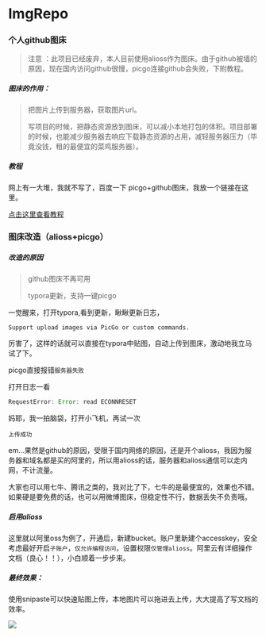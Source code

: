 # ImgRepo

### 个人github图床



> 注意 ：此项目已经废弃，本人目前使用alioss作为图床。由于github被墙的原因，现在国内访问github很慢，picgo连接github会失败，下附教程。


##### 图床的作用：
> 把图片上传到服务器，获取图片url。
>
> 写项目的时候，把静态资源放到图床，可以减小本地打包的体积。项目部署的时候，也能减少服务器去响应下载静态资源的占用，减轻服务器压力（毕竟没钱，租的最便宜的菜鸡服务器）。



##### 教程

网上有一大堆，我就不写了，百度一下 picgo+github图床，我放一个链接在这里。

[点击这里查看教程](https://www.jianshu.com/p/2756724a5dee)



### 图床改造（alioss+picgo）

##### 改造的原因
>github图床不再可用
>
>typora更新，支持一键picgo


 一觉醒来，打开typora,看到更新，瞅瞅更新日志，

`Support upload images via PicGo or custom commands.`

厉害了，这样的话就可以直接在typora中贴图，自动上传到图床，激动地我立马试了下。

picgo直接报错`服务器失败`

打开日志一看

```javascript
RequestError: Error: read ECONNRESET
```

妈耶，我一拍脑袋，打开小飞机，再试一次

`上传成功`

em...果然是github的原因，受限于国内网络的原因，还是开个alioss，我因为服务器和域名都是买的阿里的，所以用alioss的话，服务器和alioss通信可以走内网，不计流量。

大家也可以用七牛、腾讯之类的，我对比了下，七牛的是最便宜的，效果也不错。如果硬是要免费的话，也可以用微博图床，但稳定性不行，数据丢失不负责哦。

##### 启用alioss

这里就以阿里oss为例了，开通后，新建bucket。账户里新建个accesskey，安全考虑最好开启`子账户`，`仅允许编程访问`，设置权限`仅管理alioss`。阿里云有详细操作文档（良心！！），小白顺着一步步来。



##### 最终效果：

使用snipaste可以快速贴图上传，本地图片可以拖进去上传，大大提高了写文档的效率。

![](https://gif-clark-cui.oss-cn-beijing.aliyuncs.com/blog/%E4%B8%8A%E4%BC%A02020-3-15.gif)

